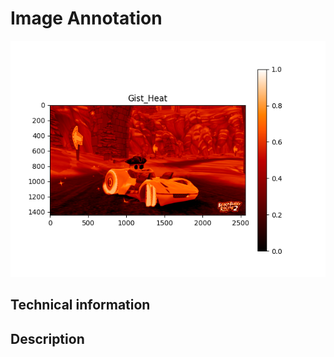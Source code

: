 # Image Annotation
<img src="/media/site/illustration.png" alt="">

## Technical information

## Description